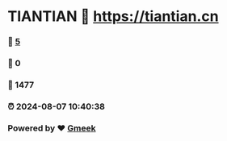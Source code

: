 # TIANTIAN :link: https://tiantian.cn 
### :page_facing_up: [5](https://tiantian.cn/tag.html) 
### :speech_balloon: 0 
### :hibiscus: 1477 
### :alarm_clock: 2024-08-07 10:40:38 
### Powered by :heart: [Gmeek](https://github.com/Meekdai/Gmeek)
